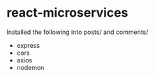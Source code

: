 # react-microservices

Installed the following into posts/ and comments/
- express
- cors
- axios
- nodemon